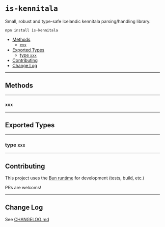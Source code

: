 # `is-kennitala`

Small, robust and type-safe Icelandic kennitala parsing/handling library.

```
npm install is-kennitala
```

<!-- prettier-ignore-start -->

- [Methods](#methods)
  - [`xxx`](#xxx)
- [Exported Types](#exported-types)
  - [type `xxx`](#type-xxx)
- [Contributing](#contributing)
- [Change Log](#change-log)

<!-- prettier-ignore-end -->

---

## Methods

---

### `xxx`

---

## Exported Types

---

### type `xxx`


---

## Contributing

This project uses the [Bun runtime](https://bun.sh) for development (tests,
build, etc.)

PRs are welcoms!

---

## Change Log

See [CHANGELOG.md](./CHANGELOG.md)
